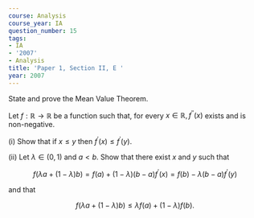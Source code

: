 ```yaml
---
course: Analysis
course_year: IA
question_number: 15
tags:
- IA
- '2007'
- Analysis
title: 'Paper 1, Section II, E '
year: 2007
---
```




State and prove the Mean Value Theorem.

Let $f: \mathbb{R} \rightarrow \mathbb{R}$ be a function such that, for every $x \in \mathbb{R}, f^{\prime \prime}(x)$ exists and is non-negative.

(i) Show that if $x \leqslant y$ then $f^{\prime}(x) \leqslant f^{\prime}(y)$.

(ii) Let $\lambda \in(0,1)$ and $a<b$. Show that there exist $x$ and $y$ such that

$$f(\lambda a+(1-\lambda) b)=f(a)+(1-\lambda)(b-a) f^{\prime}(x)=f(b)-\lambda(b-a) f^{\prime}(y)$$

and that

$$f(\lambda a+(1-\lambda) b) \leqslant \lambda f(a)+(1-\lambda) f(b) .$$